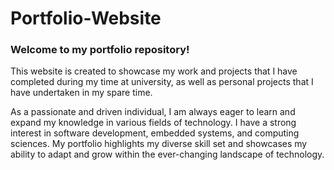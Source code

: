 # Portfolio-Website

### Welcome to my portfolio repository!

This website is created to showcase my work and projects that I have completed during my time at university, as well as personal projects that I have undertaken in my spare time.

As a passionate and driven individual, I am always eager to learn and expand my knowledge in various fields of technology. I have a strong interest in software development, embedded systems, and computing sciences. My portfolio highlights my diverse skill set and showcases my ability to adapt and grow within the ever-changing landscape of technology.

